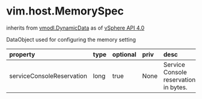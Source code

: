 vim.host.MemorySpec
===================
inherits from [vmodl.DynamicData](docs/vmodl.DynamicData.md)
as of [vSphere API 4.0](vim.version.md#vim.version.version5)


DataObject used for configuring the memory setting

| property | type | optional | priv | desc |
|:---------|:-----|:---------|:-----|:-----|
| serviceConsoleReservation | long | true | None | Service Console reservation in bytes. |


